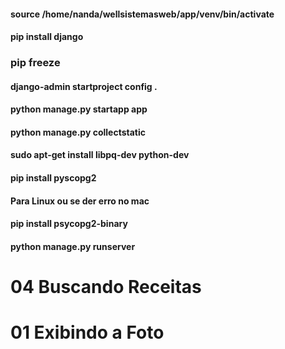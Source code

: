 #### source /home/nanda/wellsistemasweb/app/venv/bin/activate

#### pip install django

### pip freeze

#### django-admin startproject config .

#### python manage.py startapp app

#### python manage.py collectstatic

#### sudo apt-get install libpq-dev python-dev
#### pip install pyscopg2

#### Para Linux ou se der erro no mac
#### pip install psycopg2-binary

#### python manage.py runserver

# 04 Buscando Receitas
# 01 Exibindo a Foto
